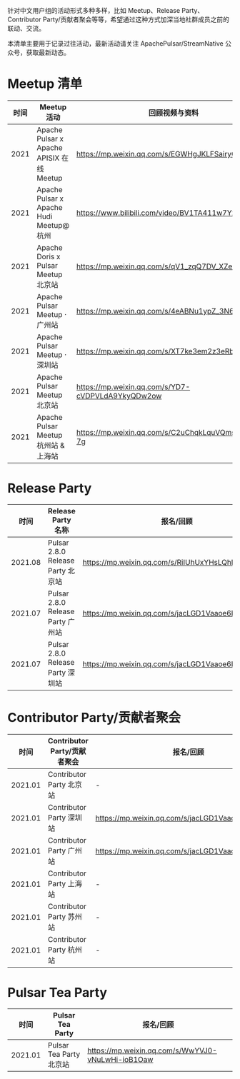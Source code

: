 针对中文用户组的活动形式多种多样，比如 Meetup、Release Party、Contributor Party/贡献者聚会等等，希望通过这种方式加深当地社群成员之前的联动、交流。

本清单主要用于记录过往活动，最新活动请关注 ApachePulsar/StreamNative 公众号，获取最新动态。

# Meetup 清单

| 时间| Meetup 活动 |回顾视频与资料 |
| ---- | ---- | ---- |
|2021| Apache Pulsar x Apache APISIX 在线 Meetup |https://mp.weixin.qq.com/s/EGWHgJKLFSairyOETR3wiQ  |
|2021| Apache Pulsar x Apache Hudi Meetup@杭州 |https://www.bilibili.com/video/BV1TA411w7Yz  |
|2021| Apache Doris x Pulsar Meetup 北京站 |https://mp.weixin.qq.com/s/qV1_zqQ7DV_XZe2jWJA81A  |
|2021| Apache Pulsar Meetup · 广州站 |https://mp.weixin.qq.com/s/4eABNu1ypZ_3N6ol5-TR7A |
|2021| Apache Pulsar Meetup · 深圳站 |https://mp.weixin.qq.com/s/XT7ke3em2z3eRbgw06gmjA  |
|2021| Apache Pulsar Meetup 北京站 |https://mp.weixin.qq.com/s/YD7-cVDPVLdA9YkyQDw2ow  |
|2021| Apache Pulsar Meetup 杭州站 & 上海站 |https://mp.weixin.qq.com/s/C2uChqkLquVQmsmemmw-7g  |


# Release Party

| 时间 | Release Party 名称 | 报名/回顾 |
| --- | --- | --- |
| 2021.08 | Pulsar 2.8.0 Release Party 北京站 | https://mp.weixin.qq.com/s/RiIUhUxYHsLQhlqoAUXT2w |
| 2021.07 | Pulsar 2.8.0 Release Party 广州站 | https://mp.weixin.qq.com/s/jacLGD1Vaaoe6bj2cD6lHQ |
| 2021.07 | Pulsar 2.8.0 Release Party 深圳站 | https://mp.weixin.qq.com/s/jacLGD1Vaaoe6bj2cD6lHQ |

# Contributor Party/贡献者聚会

| 时间 | Contributor Party/贡献者聚会 | 报名/回顾 |
| --- | --- | ---|
| 2021.01 | Contributor Party 北京站 | - |
| 2021.01 | Contributor Party 深圳站 | https://mp.weixin.qq.com/s/jacLGD1Vaaoe6bj2cD6lHQ |
| 2021.01 | Contributor Party 广州站 | https://mp.weixin.qq.com/s/jacLGD1Vaaoe6bj2cD6lHQ |
| 2021.01 | Contributor Party 上海站 | - |
| 2021.01 | Contributor Party 苏州站 | - |
| 2021.01 | Contributor Party 杭州站 | - |

#  Pulsar Tea Party
| 时间 |  Pulsar Tea Party | 报名/回顾 |
| --- | --- | ---|
| 2021.01 | Pulsar Tea Party 北京站 | https://mp.weixin.qq.com/s/WwYVJ0-vNuLwHi-ioB1Oaw |
